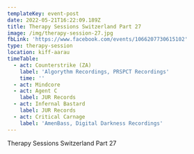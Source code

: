 ```yaml
---
templateKey: event-post
date: 2022-05-21T16:22:09.189Z
title: Therapy Sessions Switzerland Part 27
image: /img/therapy-session-27.jpg
fbLink: 'https://www.facebook.com/events/1066207730615102'
type: therapy-session
location: kiff-aarau
timeTable:
  - act: Counterstrike (ZA)
    label: 'Algorythm Recordings, PRSPCT Recordings'
    time: ''
  - act: Mindcore
  - act: Agent C
    label: JUR Records
  - act: Infernal Bastard
    label: JUR Records
  - act: Critical Carnage
    label: 'AmenBass, Digital Darkness Recordings'
---
```

Therapy Sessions Switzerland Part 27
